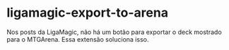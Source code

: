 # ligamagic-export-to-arena
Nos posts da LigaMagic, não há um botão para exportar o deck mostrado para o MTGArena. Essa extensão soluciona isso.
